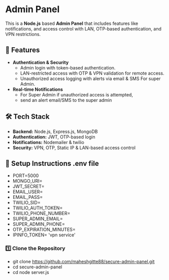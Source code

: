 # Admin Panel

This is a **Node.js** based **Admin Panel** that includes features like notifications, and access control with LAN, OTP-based authentication, and VPN restrictions.

## 🚀 Features
- **Authentication & Security**
  - Admin login with token-based authentication.
  - LAN-restricted access with OTP & VPN validation for remote access.
  - Unauthorized access logging with alerts via email & SMS For super Admin.
- **Real-time Notifications**
  - For Super Admin if unauthorized access is attempted,
  - send an alert email/SMS to the super admin
    
## 🛠️ Tech Stack
- **Backend:** Node.js, Express.js, MongoDB
- **Authentication:** JWT, OTP-based login
- **Notifications:** Nodemailer & twilio
- **Security:** VPN, OTP, Static IP & LAN-based access control

## 🔧 Setup Instructions .env file 

- PORT=5000
- MONGO_URI= 
- JWT_SECRET=
- EMAIL_USER=
- EMAIL_PASS=
- TWILIO_SID=
- TWILIO_AUTH_TOKEN=
- TWILIO_PHONE_NUMBER=
- SUPER_ADMIN_EMAIL=
- SUPER_ADMIN_PHONE=
- OTP_EXPIRATION_MINUTES=
- IPINFO_TOKEN= 'vpn service'

### 1️⃣ Clone the Repository
- git clone https://github.com/maheshgitte88/secure-admin-panel.git
- cd secure-admin-panel
- cd node server.js
